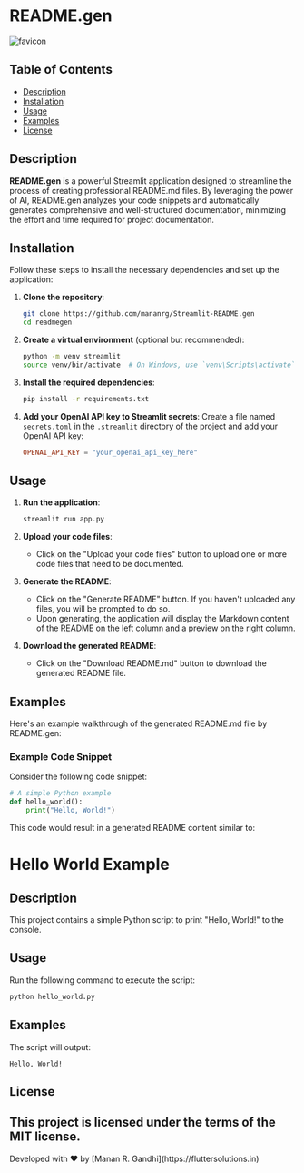 # README.gen

![favicon](favicon.ico)

## Table of Contents
- [Description](#description)
- [Installation](#installation)
- [Usage](#usage)
- [Examples](#examples)
- [License](#license)

## Description

**README.gen** is a powerful Streamlit application designed to streamline the process of creating professional README.md files. By leveraging the power of AI, README.gen analyzes your code snippets and automatically generates comprehensive and well-structured documentation, minimizing the effort and time required for project documentation.

## Installation

Follow these steps to install the necessary dependencies and set up the application:

1. **Clone the repository**:
    ```bash
    git clone https://github.com/mananrg/Streamlit-README.gen
    cd readmegen
    ```

2. **Create a virtual environment** (optional but recommended):
    ```bash
    python -m venv streamlit
    source venv/bin/activate  # On Windows, use `venv\Scripts\activate`
    ```

3. **Install the required dependencies**:
    ```bash
    pip install -r requirements.txt
    ```

4. **Add your OpenAI API key to Streamlit secrets**:
    Create a file named `secrets.toml` in the `.streamlit` directory of the project and add your OpenAI API key:
    ```toml
    OPENAI_API_KEY = "your_openai_api_key_here"
    ```

## Usage

1. **Run the application**:
    ```bash
    streamlit run app.py
    ```

2. **Upload your code files**:
    - Click on the "Upload your code files" button to upload one or more code files that need to be documented.

3. **Generate the README**:
    - Click on the "Generate README" button. If you haven't uploaded any files, you will be prompted to do so.
    - Upon generating, the application will display the Markdown content of the README on the left column and a preview on the right column.

4. **Download the generated README**:
    - Click on the "Download README.md" button to download the generated README file.

## Examples

Here's an example walkthrough of the generated README.md file by README.gen:

### Example Code Snippet

Consider the following code snippet:
```python
# A simple Python example
def hello_world():
    print("Hello, World!")
```

This code would result in a generated README content similar to:

# Hello World Example

## Description
This project contains a simple Python script to print "Hello, World!" to the console.

## Usage
Run the following command to execute the script:
```bash
python hello_world.py
```

## Examples
The script will output:
```
Hello, World!
```

## License

This project is licensed under the terms of the MIT license. 
---

<div class="footer">
    <p>Developed with ❤ by [Manan R. Gandhi](https://fluttersolutions.in)</p>
</div>